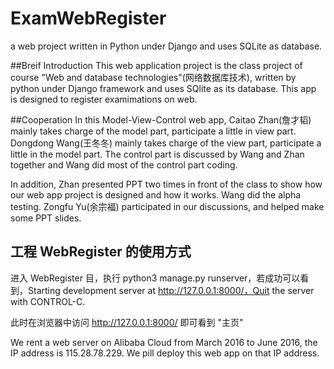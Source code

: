 # ExamWebRegister
a web project written in Python under Django and uses SQLite as database.

##Breif Introduction
This web application project is the class project of course "Web and database technologies"(网络数据库技术), written by python under Django framework and uses SQlite as its database. This app is designed to register examimations on web.

##Cooperation
In this Model-View-Control web app,
Caitao Zhan(詹才韬) mainly takes charge of the model part, participate a little in view part. Dongdong Wang(王冬冬) mainly takes charge of the view part, participate a little in the model part. The control part is discussed by Wang and Zhan together and Wang did most of the control part coding.

In addition, Zhan presented PPT two times in front of the class to show how our web app project is designed and how it works. Wang did the alpha testing. Zongfu Yu(余宗福) participated in our discussions, and helped make some PPT slides.

## 工程 WebRegister 的使用方式
进入 WebRegister 目，执行 python3 manage.py runserver，若成功可以看到，Starting development server at http://127.0.0.1:8000/，Quit the server with CONTROL-C.

此时在浏览器中访问 http://127.0.0.1:8000/ 即可看到 "主页"

We rent a web server on Alibaba Cloud from March 2016 to June 2016, the IP address is 115.28.78.229. We pill deploy this web app on that IP address. 

